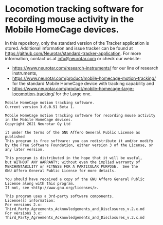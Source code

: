 # Locomotion tracking software for recording mouse activity in the Mobile HomeCage devices.

In this repository, only the standard version of the Tracker application is stored. 
Additional information and issue tracker can be found at 
https://github.com/Neurotar/standard-tracker-application. 
For more information, contact us at info@neurotar.com or check our website:
* https://www.neurotar.com/research-instruments/ for our line of research instruments, 
* https://www.neurotar.com/product/mobile-homecage-motion-tracking/ for the standard Mobile HomeCage device with tracking capability and
* https://www.neurotar.com/product/mobile-homecage-large-locomotion-tracking/ for the Large one.

```
Mobile HomeCage motion tracking software.
Current version 3.0.0.51 Beta 1.

Mobile HomeCage motion tracking software for recording mouse activity
in the Mobile HomeCage devices.
Copyright 2021 Neurotar Oy Ltd

it under the terms of the GNU Affero General Public License as published
This program is free software: you can redistribute it and/or modify
by the Free Software Foundation, either version 3 of the License, or
any later version.

This program is distributed in the hope that it will be useful,
but WITHOUT ANY WARRANTY; without even the implied warranty of
MERCHANTABILITY or FITNESS FOR A PARTICULAR PURPOSE.  See the
GNU Affero General Public License for more details.

You should have received a copy of the GNU Affero General Public License along with this program.
If not, see <http://www.gnu.org/licenses/>.

This program uses a 3rd-party software components.
License(s) information: 
For versions 2.x: Third_Party_Agreements_Acknowledgements_and_Disclosures_v.2.x.md
For versions 3.x: Third_Party_Agreements_Acknowledgements_and_Disclosures_v.3.x.md
```
